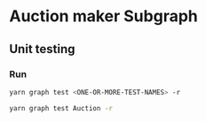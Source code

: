 # Auction maker Subgraph

## Unit testing

### Run

```sh
yarn graph test <ONE-OR-MORE-TEST-NAMES> -r

yarn graph test Auction -r
```
